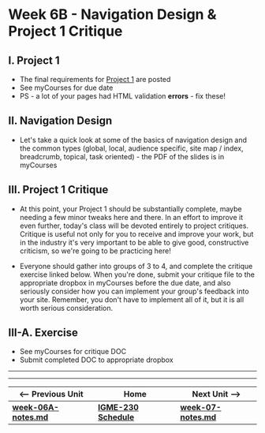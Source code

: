 # Week 6B - Navigation Design & Project 1 Critique

## I. Project 1
- The final requirements for [Project 1](../projects/project-1.md#finaldeliverable) are posted
- See myCourses for due date
- PS - a lot of your pages had HTML validation **errors** - fix these!

## II. Navigation Design
- Let's take a quick look at some of the basics of navigation design and the common types (global, local, audience specific, site map / index, breadcrumb, topical, task oriented) - the PDF of the slides is in myCourses
## III. Project 1 Critique

- At this point, your Project 1 should be substantially complete, maybe needing a few minor tweaks here and there. 
In an effort to improve it even further, today's class will be devoted entirely to project critiques. Critique is useful not only for you to receive and improve your work, but in the industry it's very important to be able to give good, constructive criticism, so we're going to be practicing here!

- Everyone should gather into groups of 3 to 4, and complete the critique exercise linked below. When you're done, submit your critique file to the appropriate dropbox in myCourses before the due date, and also seriously consider how you can implement your group's feedback into your site. Remember, you don't have to implement all of it, but it is all worth serious consideration.

## III-A. Exercise
- See myCourses for critique DOC
- Submit completed DOC to appropriate dropbox

<hr><hr>

| <-- Previous Unit | Home | Next Unit -->
| --- | --- | --- 
| [**week-06A-notes.md**](week-06A-notes.md)     |  [**IGME-230 Schedule**](../schedule.md) | [**week-07-notes.md**](week-07-notes.md)


